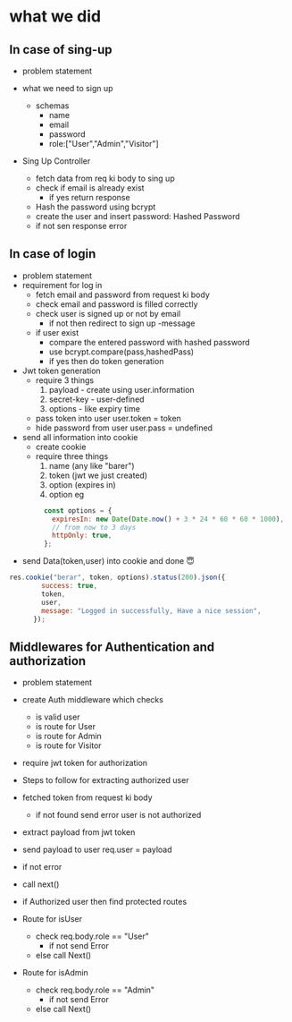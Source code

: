# what we did 

## In case of sing-up 
   - problem statement
   - what we need to sign up 
     - schemas 
          - name
          - email
          - password
          - role:["User","Admin","Visitor"]

 - Sing Up Controller
   - fetch data from req ki body to sing up
   - check if email is already exist
     - if yes  return response
   - Hash the password using bcrypt 
   - create the user and insert password: Hashed Password
   - if not sen response error

## In case of login 
  - problem statement
  - requirement for log in 
    - fetch email and password from request ki body
    - check email and password is filled correctly
    - check user is signed up or not by email
      - if not then redirect to sign up -message
    - if user exist 
      - compare the entered password with hashed password
      - use bcrypt.compare(pass,hashedPass) 
      - if yes then do token generation 
- Jwt token generation 
  - require 3 things 
    1. payload - create using user.information
    2. secret-key - user-defined
    3. options - like expiry time 
  - pass token into user     user.token = token
  - hide password from user  user.pass = undefined
- send all information into cookie
  - create cookie 
  - require three things
    1. name (any like "barer")
    2. token (jwt we just created)
    3. option (expires in)
    4. option eg 
    ```javascript
      const options = {
        expiresIn: new Date(Date.now() + 3 * 24 * 60 * 60 * 1000), 
        // from now to 3 days
        httpOnly: true,
      };
    ```
- send Data(token,user) into cookie and done 😇

```javascript
res.cookie("berar", token, options).status(200).json({
        success: true,
        token,
        user,
        message: "Logged in successfully, Have a nice session",
      });

```
## Middlewares for Authentication and authorization
  - problem statement
  - create Auth middleware which checks 
    - is valid user
    - is route for User
    - is route for Admin
    - is route for Visitor
  - require jwt token for authorization

- Steps to follow for extracting authorized user
 - fetched token from request ki body
    -  if not found send error user is not authorized
 - extract payload from jwt token 
 - send payload to user req.user = payload
  - if not error
- call next() 


- if Authorized user then find protected routes
- Route for isUser

  - check req.body.role == "User"
    - if not send Error
  - else call Next()


- Route for isAdmin

  - check req.body.role == "Admin"
    - if not send Error
  - else call Next()




